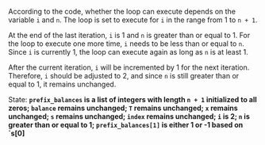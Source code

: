 According to the code, whether the loop can execute depends on the variable `i` and `n`. The loop is set to execute for `i` in the range from 1 to `n + 1`. 

At the end of the last iteration, `i` is 1 and `n` is greater than or equal to 1. For the loop to execute one more time, `i` needs to be less than or equal to `n`. Since `i` is currently 1, the loop can execute again as long as `n` is at least 1.

After the current iteration, `i` will be incremented by 1 for the next iteration. Therefore, `i` should be adjusted to 2, and since `n` is still greater than or equal to 1, it remains unchanged.

State: **`prefix_balances` is a list of integers with length `n + 1` initialized to all zeros; `balance` remains unchanged; `T` remains unchanged; `x` remains unchanged; `s` remains unchanged; `index` remains unchanged; `i` is 2; `n` is greater than or equal to 1; `prefix_balances[1]` is either 1 or -1 based on `s[0]**